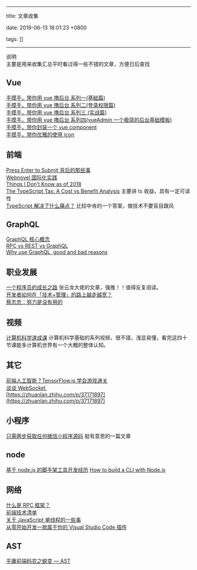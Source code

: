 
---

title: 文章收集

date: 2019-06-13 18:01:23 +0800

tags: []

---
说明<br />主要是用来收集汇总平时看过得一些不错的文章，方便日后查找
<a name="vue"></a>
## Vue
[手摸手，带你用 vue 撸后台 系列一(基础篇)](https://juejin.im/post/59097cd7a22b9d0065fb61d2)<br />[手摸手，带你用 vue 撸后台 系列二(登录权限篇)](https://juejin.im/post/591aa14f570c35006961acac)<br />[手摸手，带你用 vue 撸后台 系列三 (实战篇)](https://juejin.im/post/593121aa0ce4630057f70d35)<br />[手摸手，带你用 vue 撸后台 系列四(vueAdmin 一个极简的后台基础模板)](https://juejin.im/post/595b4d776fb9a06bbe7dba56)<br />[手摸手，带你封装一个 vue component](https://segmentfault.com/a/1190000009090836)<br />[手摸手，带你优雅的使用 icon](https://juejin.im/post/59bb864b5188257e7a427c09)
<a name="kw9N8"></a>
## 前端
[Press Enter to Submit 背后的那些事](http://david-chen-blog.logdown.com/posts/177766-how-forms-submit-when-pressing-enter)<br />[Webnovel 国际化实践](https://juejin.im/post/5c24a09d5188252a9412fabf)<br />[Things I Don’t Know as of 2018](https://overreacted.io/things-i-dont-know-as-of-2018/)<br />[The TypeScript Tax: A Cost vs Benefit Analysis](https://panjiachen.github.io/awesome-bookmarks/article/medium.com/javascript-scene/the-typescript-tax-132ff4cb175b) 主要讲 ts 收益，具有一定可读性<br />[TypeScript 解决了什么痛点？](https://www.zhihu.com/question/308844713/answer/594169638) 比较中肯的一个答案，做技术不要盲目跟风
<a name="graphql"></a>
## GraphQL
[GraphQL 核心概念](https://segmentfault.com/a/1190000014131950)<br />[RPC vs REST vs GraphQL](https://segmentfault.com/a/1190000013961872)<br />[Why use GraphQL, good and bad reasons](https://honest.engineering/posts/why-use-graphql-good-and-bad-reasons)
<a name="m2dD3"></a>
## 职业发展
[一个程序员的成长之路](https://github.com/fouber/blog/issues/41) 张云龙大佬的文章，强推！！值得反复阅读。<br />[开发者如何在「技术+管理」的路上越走越宽？](https://zhuanlan.zhihu.com/p/36018203)<br />[蔡志忠：努力是没有用的](https://www.yuque.com/book-academy/share/shp7tu)
<a name="d2zY9"></a>
## 视频
[计算机科学速成课](https://www.bilibili.com/video/av21376839) 计算机科学基础的系列视频，很不错，浅显易懂，看完这四十节课能多计算机世界有一个大概的整体认知。
<a name="joR3Z"></a>
## 其它
[前端人工智能？TensorFlow.js 学会游戏通关](https://zhuanlan.zhihu.com/p/35451395)<br />[谈谈 WebSocket ](https://halfrost.com/websocket/)<br />[https://zhuanlan.zhihu.com/p/37171897](https://zhuanlan.zhihu.com/p/37171897)
<a name="qqqbm"></a>
## 小程序
[只需两步获取任何微信小程序源码](https://juejin.im/post/5b0e431f51882515497d979f?utm_source=%E8%8A%B1%E8%A3%A4%E8%A1%A9) 挺有意思的一篇文章
<a name="node"></a>
## node
[基于 node.js 的脚手架工具开发经历](https://juejin.im/post/5a31d210f265da431a43330e) [How to build a CLI with Node.js](https://www.twilio.com/blog/how-to-build-a-cli-with-node-js)
<a name="VY7dM"></a>
## 网络
[什么是 RPC 框架？](https://www.zhihu.com/question/25536695)<br />[前端技术清单](https://github.com/alienzhou/frontend-tech-list)<br />[关于 JavaScript 单线程的一些事](https://github.com/JChehe/blog/blob/master/posts/%E5%85%B3%E4%BA%8EJavaScript%E5%8D%95%E7%BA%BF%E7%A8%8B%E7%9A%84%E4%B8%80%E4%BA%9B%E4%BA%8B.md)<br />[从零开始开发一款属于你的 Visual Studio Code 插件](https://www.microsoft.com/china/events/video_316)
<a name="ast"></a>
## AST
[平庸前端码农之蜕变 — AST](https://github.com/CodeLittlePrince/blog/issues/19)

